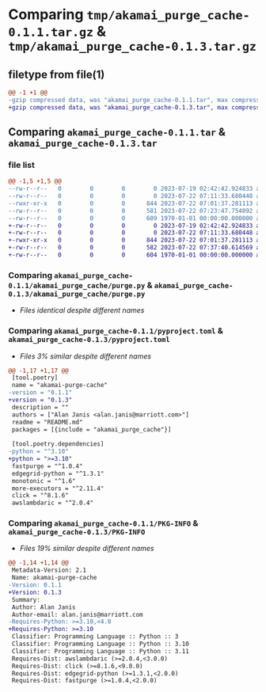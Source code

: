 # Comparing `tmp/akamai_purge_cache-0.1.1.tar.gz` & `tmp/akamai_purge_cache-0.1.3.tar.gz`

## filetype from file(1)

```diff
@@ -1 +1 @@
-gzip compressed data, was "akamai_purge_cache-0.1.1.tar", max compression
+gzip compressed data, was "akamai_purge_cache-0.1.3.tar", max compression
```

## Comparing `akamai_purge_cache-0.1.1.tar` & `akamai_purge_cache-0.1.3.tar`

### file list

```diff
@@ -1,5 +1,5 @@
--rw-r--r--   0        0        0        0 2023-07-19 02:42:42.924833 akamai_purge_cache-0.1.1/README.md
--rw-r--r--   0        0        0        0 2023-07-22 07:11:33.680448 akamai_purge_cache-0.1.1/akamai_purge_cache/__init__.py
--rwxr-xr-x   0        0        0      844 2023-07-22 07:01:37.281113 akamai_purge_cache-0.1.1/akamai_purge_cache/purge.py
--rw-r--r--   0        0        0      581 2023-07-22 07:23:47.754092 akamai_purge_cache-0.1.1/pyproject.toml
--rw-r--r--   0        0        0      609 1970-01-01 00:00:00.000000 akamai_purge_cache-0.1.1/PKG-INFO
+-rw-r--r--   0        0        0        0 2023-07-19 02:42:42.924833 akamai_purge_cache-0.1.3/README.md
+-rw-r--r--   0        0        0        0 2023-07-22 07:11:33.680448 akamai_purge_cache-0.1.3/akamai_purge_cache/__init__.py
+-rwxr-xr-x   0        0        0      844 2023-07-22 07:01:37.281113 akamai_purge_cache-0.1.3/akamai_purge_cache/purge.py
+-rw-r--r--   0        0        0      582 2023-07-22 07:37:40.614569 akamai_purge_cache-0.1.3/pyproject.toml
+-rw-r--r--   0        0        0      604 1970-01-01 00:00:00.000000 akamai_purge_cache-0.1.3/PKG-INFO
```

### Comparing `akamai_purge_cache-0.1.1/akamai_purge_cache/purge.py` & `akamai_purge_cache-0.1.3/akamai_purge_cache/purge.py`

 * *Files identical despite different names*

### Comparing `akamai_purge_cache-0.1.1/pyproject.toml` & `akamai_purge_cache-0.1.3/pyproject.toml`

 * *Files 3% similar despite different names*

```diff
@@ -1,17 +1,17 @@
 [tool.poetry]
 name = "akamai-purge-cache"
-version = "0.1.1"
+version = "0.1.3"
 description = ""
 authors = ["Alan Janis <alan.janis@marriott.com>"]
 readme = "README.md"
 packages = [{include = "akamai_purge_cache"}]
 
 [tool.poetry.dependencies]
-python = "^3.10"
+python = ">=3.10"
 fastpurge = "^1.0.4"
 edgegrid-python = "^1.3.1"
 monotonic = "^1.6"
 more-executors = "^2.11.4"
 click = "^8.1.6"
 awslambdaric = "^2.0.4"
```

### Comparing `akamai_purge_cache-0.1.1/PKG-INFO` & `akamai_purge_cache-0.1.3/PKG-INFO`

 * *Files 19% similar despite different names*

```diff
@@ -1,14 +1,14 @@
 Metadata-Version: 2.1
 Name: akamai-purge-cache
-Version: 0.1.1
+Version: 0.1.3
 Summary: 
 Author: Alan Janis
 Author-email: alan.janis@marriott.com
-Requires-Python: >=3.10,<4.0
+Requires-Python: >=3.10
 Classifier: Programming Language :: Python :: 3
 Classifier: Programming Language :: Python :: 3.10
 Classifier: Programming Language :: Python :: 3.11
 Requires-Dist: awslambdaric (>=2.0.4,<3.0.0)
 Requires-Dist: click (>=8.1.6,<9.0.0)
 Requires-Dist: edgegrid-python (>=1.3.1,<2.0.0)
 Requires-Dist: fastpurge (>=1.0.4,<2.0.0)
```

